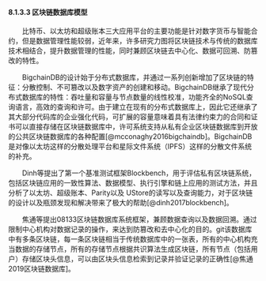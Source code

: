 #### 8.1.3.3 区块链数据库模型
&emsp;&emsp;比特币、以太坊和超级账本三大应用平台的主要功能是针对数字货币与智能合约，但是数据管理性能较弱，近年来，许多研究力图将区块链技术与传统的数据库技术相结合，提升数据管理的性能，同时兼顾区块链去中心化、数据可回溯、防篡改的特性。

&emsp;&emsp;BigchainDB的设计始于分布式数据库，并通过一系列创新增加了区块链的特征：分散控制、不可篡改以及数字资产的创建和移动。BigchainDB继承了现代分布式数据库的特性：吞吐量和容量与节点数量的线性校准，功能齐全的NoSQL查询语言，高效的查询和许可。由于建立在现有的分布式数据库上，因此它还继承了其大部分代码库的企业强化代码，可扩展的容量意味着具有法律约束力的合同和证书可以直接存储在区块链数据库中，许可系统支持从私有企业区块链数据库到开放的公共区块链数据库的各种配置[@mcconaghy2016bigchaindb]。BigchainDB是对像以太坊这样的分散处理平台和星际文件系统（IPFS）这样的分散文件系统的补充。

&emsp;&emsp;Dinh等提出了第一个基准测试框架Blockbench，用于评估私有区块链系统，包括区块链应用的一致性算法、数据模型、执行引擎和链上应用的测试方法，并且分析了以太坊、超级账本、Parity以及 UStore的读写以及查询能力，对于区块链的设计以及瓶颈发现和解决带来了极大的帮助[@dinh2017blockbench]。

&emsp;&emsp;焦通等提出08133区块链数据库系统框架，兼顾数据查询以及数据回溯。通过限制中心机构对数据记录的操作，来达到防篡改和去中心化的目的。git该数据库中有多条区块链，每一条区块链相当于传统数据库中的一张表，所有的中心机构充当数据的存储节点，所有的存储节点根据共识算法生成区块链，所有节点（包括用户）存储区块头信息，可以由区块头信息检索到记录并验证记录的正确性[@焦通2019区块链数据库]。
